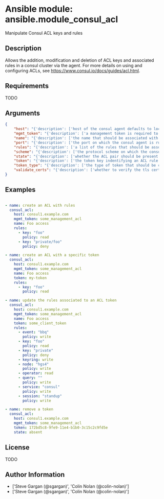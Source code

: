 # Ansible module: ansible.module_consul_acl


Manipulate Consul ACL keys and rules

## Description

Allows the addition, modification and deletion of ACL keys and associated rules in a consul cluster via the agent. For more details on using and configuring ACLs, see https://www.consul.io/docs/guides/acl.html.

## Requirements

TODO

## Arguments

``` json
{
    "host": "{'description': ['host of the consul agent defaults to localhost'], 'required': False, 'default': 'localhost'}",
    "mgmt_token": "{'description': ['a management token is required to manipulate the acl lists']}",
    "name": "{'description': ['the name that should be associated with the acl key, this is opaque to Consul'], 'required': False}",
    "port": "{'description': ['the port on which the consul agent is running'], 'required': False, 'default': 8500}",
    "rules": "{'description': ['a list of the rules that should be associated with a given token'], 'required': False}",
    "scheme": "{'description': ['the protocol scheme on which the consul agent is running'], 'required': False, 'default': 'http', 'version_added': '2.1'}",
    "state": "{'description': ['whether the ACL pair should be present or absent'], 'required': False, 'choices': ['present', 'absent'], 'default': 'present'}",
    "token": "{'description': ['the token key indentifying an ACL rule set. If generated by consul this will be a UUID'], 'required': False}",
    "token_type": "{'description': ['the type of token that should be created, either management or client'], 'choices': ['client', 'management'], 'default': 'client'}",
    "validate_certs": "{'description': ['whether to verify the tls certificate of the consul agent'], 'required': False, 'default': True, 'version_added': '2.1'}",
}
```

## Examples


``` yaml

- name: create an ACL with rules
  consul_acl:
    host: consul1.example.com
    mgmt_token: some_management_acl
    name: Foo access
    rules:
      - key: "foo"
        policy: read
      - key: "private/foo"
        policy: deny

- name: create an ACL with a specific token
  consul_acl:
    host: consul1.example.com
    mgmt_token: some_management_acl
    name: Foo access
    token: my-token
    rules:
      - key: "foo"
        policy: read

- name: update the rules associated to an ACL token
  consul_acl:
    host: consul1.example.com
    mgmt_token: some_management_acl
    name: Foo access
    token: some_client_token
    rules:
      - event: "bbq"
        policy: write
      - key: "foo"
        policy: read
      - key: "private"
        policy: deny
      - keyring: write
      - node: "hgs4"
        policy: write
      - operator: read
      - query: ""
        policy: write
      - service: "consul"
        policy: write
      - session: "standup"
        policy: write

- name: remove a token
  consul_acl:
    host: consul1.example.com
    mgmt_token: some_management_acl
    token: 172bd5c8-9fe9-11e4-b1b0-3c15c2c9fd5e
    state: absent

```

## License

TODO

## Author Information
  - ['Steve Gargan (@sgargan)', 'Colin Nolan (@colin-nolan)']
  - ['Steve Gargan (@sgargan)', 'Colin Nolan (@colin-nolan)']
